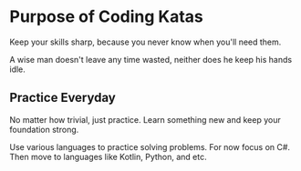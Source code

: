 # Purpose of Coding Katas

Keep your skills sharp, because you never know when you'll need them.

A wise man doesn't leave any time wasted, neither does he keep his hands idle.

## Practice Everyday
No matter how trivial, just practice. Learn something new and keep your foundation strong.

Use various languages to practice solving problems. For now focus on C#. Then move to languages like Kotlin, Python, and etc.